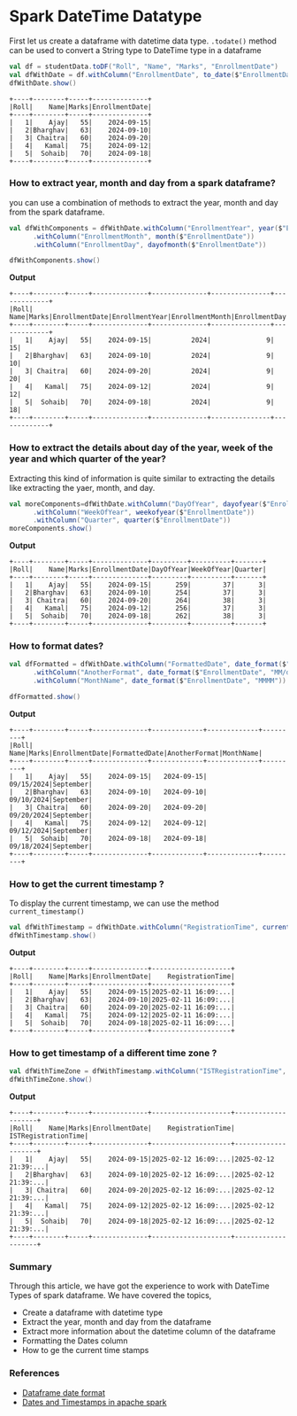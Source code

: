 # Spark DateTime Datatype

First let us create a dataframe with datetime data type.
`.todate()` method can be used to convert a String type to DateTime type in a dataframe
```scala
val df = studentData.toDF("Roll", "Name", "Marks", "EnrollmentDate")
val dfWithDate = df.withColumn("EnrollmentDate", to_date($"EnrollmentDate"))
dfWithDate.show()
```

```text
+----+--------+-----+--------------+
|Roll|    Name|Marks|EnrollmentDate|
+----+--------+-----+--------------+
|   1|    Ajay|   55|    2024-09-15|
|   2|Bharghav|   63|    2024-09-10|
|   3| Chaitra|   60|    2024-09-20|
|   4|   Kamal|   75|    2024-09-12|
|   5|  Sohaib|   70|    2024-09-18|
+----+--------+-----+--------------+
```

### How to extract year, month and day from a spark dataframe?
you can use a combination of methods to extract the year, month and day from the spark dataframe.
```scala
val dfWithComponents = dfWithDate.withColumn("EnrollmentYear", year($"EnrollmentDate"))
      .withColumn("EnrollmentMonth", month($"EnrollmentDate"))
      .withColumn("EnrollmentDay", dayofmonth($"EnrollmentDate"))

dfWithComponents.show()
```
**Output**
```text
+----+--------+-----+--------------+--------------+---------------+-------------+
|Roll|    Name|Marks|EnrollmentDate|EnrollmentYear|EnrollmentMonth|EnrollmentDay|
+----+--------+-----+--------------+--------------+---------------+-------------+
|   1|    Ajay|   55|    2024-09-15|          2024|              9|           15|
|   2|Bharghav|   63|    2024-09-10|          2024|              9|           10|
|   3| Chaitra|   60|    2024-09-20|          2024|              9|           20|
|   4|   Kamal|   75|    2024-09-12|          2024|              9|           12|
|   5|  Sohaib|   70|    2024-09-18|          2024|              9|           18|
+----+--------+-----+--------------+--------------+---------------+-------------+
```

### How to extract the details about day of the year, week of the year and which quarter of the year?
Extracting this kind of information is quite similar to extracting the details like extracting the yaer, month, and day.
```scala
val moreComponents=dfWithDate.withColumn("DayOfYear", dayofyear($"EnrollmentDate"))
      .withColumn("WeekOfYear", weekofyear($"EnrollmentDate"))
      .withColumn("Quarter", quarter($"EnrollmentDate"))
moreComponents.show()
```
**Output**
```text
+----+--------+-----+--------------+---------+----------+-------+
|Roll|    Name|Marks|EnrollmentDate|DayOfYear|WeekOfYear|Quarter|
+----+--------+-----+--------------+---------+----------+-------+
|   1|    Ajay|   55|    2024-09-15|      259|        37|      3|
|   2|Bharghav|   63|    2024-09-10|      254|        37|      3|
|   3| Chaitra|   60|    2024-09-20|      264|        38|      3|
|   4|   Kamal|   75|    2024-09-12|      256|        37|      3|
|   5|  Sohaib|   70|    2024-09-18|      262|        38|      3|
+----+--------+-----+--------------+---------+----------+-------+
```

### How to format dates?
```scala
val dfFormatted = dfWithDate.withColumn("FormattedDate", date_format($"EnrollmentDate", "yyyy-MM-dd")) // ISO 8601 format
      .withColumn("AnotherFormat", date_format($"EnrollmentDate", "MM/dd/yyyy")) // US format
      .withColumn("MonthName", date_format($"EnrollmentDate", "MMMM")) // Full month name

dfFormatted.show()
```
**Output**
```text
+----+--------+-----+--------------+-------------+-------------+---------+
|Roll|    Name|Marks|EnrollmentDate|FormattedDate|AnotherFormat|MonthName|
+----+--------+-----+--------------+-------------+-------------+---------+
|   1|    Ajay|   55|    2024-09-15|   2024-09-15|   09/15/2024|September|
|   2|Bharghav|   63|    2024-09-10|   2024-09-10|   09/10/2024|September|
|   3| Chaitra|   60|    2024-09-20|   2024-09-20|   09/20/2024|September|
|   4|   Kamal|   75|    2024-09-12|   2024-09-12|   09/12/2024|September|
|   5|  Sohaib|   70|    2024-09-18|   2024-09-18|   09/18/2024|September|
+----+--------+-----+--------------+-------------+-------------+---------+
```

### How to get the current timestamp ?
To display the current timestamp, we can use the method `current_timestamp()`
```scala
val dfWithTimestamp = dfWithDate.withColumn("RegistrationTime", current_timestamp())
dfWithTimestamp.show()
```
**Output**
```text
+----+--------+-----+--------------+--------------------+
|Roll|    Name|Marks|EnrollmentDate|    RegistrationTime|
+----+--------+-----+--------------+--------------------+
|   1|    Ajay|   55|    2024-09-15|2025-02-11 16:09:...|
|   2|Bharghav|   63|    2024-09-10|2025-02-11 16:09:...|
|   3| Chaitra|   60|    2024-09-20|2025-02-11 16:09:...|
|   4|   Kamal|   75|    2024-09-12|2025-02-11 16:09:...|
|   5|  Sohaib|   70|    2024-09-18|2025-02-11 16:09:...|
+----+--------+-----+--------------+--------------------+
```
### How to get timestamp of a different time zone ?
```scala
val dfWithTimeZone = dfWithTimestamp.withColumn("ISTRegistrationTime", from_utc_timestamp($"RegistrationTime", "Asia/Kolkata"))
dfWithTimeZone.show()
```
**Output**
```text
+----+--------+-----+--------------+--------------------+--------------------+
|Roll|    Name|Marks|EnrollmentDate|    RegistrationTime| ISTRegistrationTime|
+----+--------+-----+--------------+--------------------+--------------------+
|   1|    Ajay|   55|    2024-09-15|2025-02-12 16:09:...|2025-02-12 21:39:...|
|   2|Bharghav|   63|    2024-09-10|2025-02-12 16:09:...|2025-02-12 21:39:...|
|   3| Chaitra|   60|    2024-09-20|2025-02-12 16:09:...|2025-02-12 21:39:...|
|   4|   Kamal|   75|    2024-09-12|2025-02-12 16:09:...|2025-02-12 21:39:...|
|   5|  Sohaib|   70|    2024-09-18|2025-02-12 16:09:...|2025-02-12 21:39:...|
+----+--------+-----+--------------+--------------------+--------------------+
```

### Summary 
Through this article, we have got the experience to work with DateTime Types of spark dataframe.
We have covered the topics,
- Create a dataframe with datetime type
- Extract the year, month and day from the dataframe
- Extract more information about the datetime column of the dataframe
- Formatting the Dates column
- How to ge the current time stamps

### References
- [Dataframe date format](https://spark.apache.org/docs/latest/api/python/reference/pyspark.sql/api/pyspark.sql.functions.date_format.html)
- [Dates and Timestamps in apache spark](https://www.databricks.com/blog/2020/07/22/a-comprehensive-look-at-dates-and-timestamps-in-apache-spark-3-0.html)